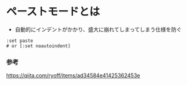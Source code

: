 # ペーストモードとは
- 自動的にインデントがかかり、盛大に崩れてしまってしまう仕様を防ぐ
```
:set paste
# or [:set noautoindent]
```

### 参考
https://qiita.com/ryoff/items/ad34584e41425362453e
